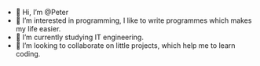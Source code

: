 - 👋 Hi, I’m @Peter
- 👀 I’m interested in programming, I like to write programmes which makes my life easier.
- 🌱 I’m currently studying IT engineering.
- 💞️ I’m looking to collaborate on little projects, which help me to learn coding.

<!---
Peter-coding/Peter-coding is a ✨ special ✨ repository because its `README.md` (this file) appears on your GitHub profile.
You can click the Preview link to take a look at your changes.
--->
